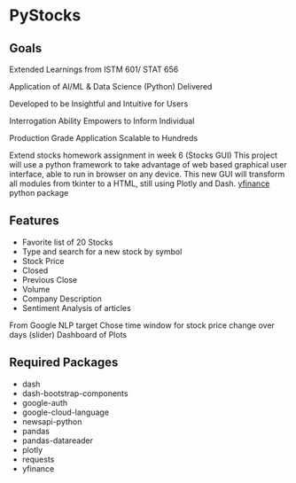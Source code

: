 # PyStocks

## Goals
Extended Learnings from ISTM 601/ STAT 656

Application of AI/ML & Data Science (Python) Delivered

Developed  to be Insightful and Intuitive for Users

Interrogation Ability Empowers to Inform Individual

Production Grade Application Scalable to Hundreds

 
Extend stocks homework assignment in week 6 (Stocks GUI) This project will use a python 
framework to take advantage of web based graphical user interface, able to run in browser 
on any device. This new GUI will transform all modules from tkinter to a HTML, still using Plotly and Dash.
[yfinance](https://pypi.org/project/yfinance/) python package
## Features
* Favorite list of 20 Stocks 
* Type and search for a new stock by symbol 
* Stock Price
* Closed
* Previous Close 
* Volume 
* Company Description
* Sentiment Analysis of articles
  

From Google NLP target Chose time window for stock price change over days (slider)
Dashboard of Plots 


## Required Packages
* dash
* dash-bootstrap-components
* google-auth
* google-cloud-language
* newsapi-python
* pandas
* pandas-datareader
* plotly 
* requests
* yfinance
